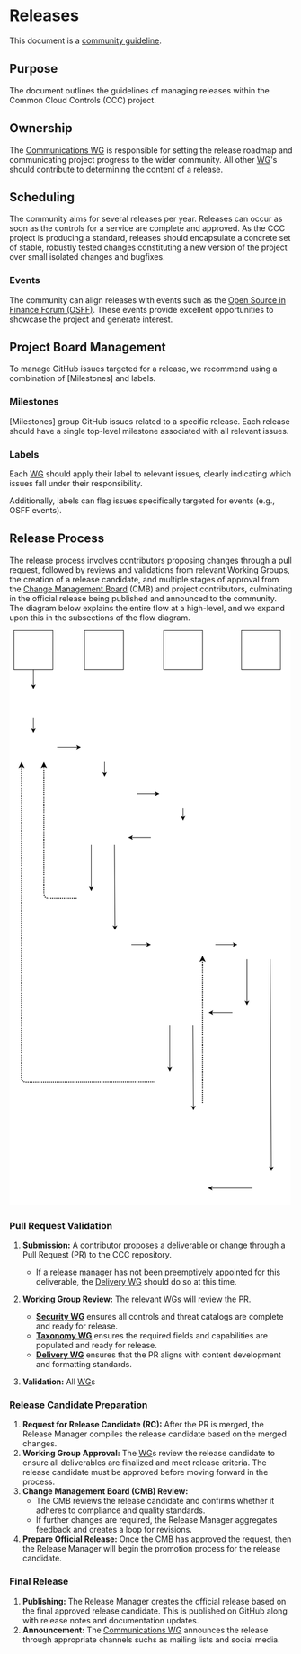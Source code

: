 # Releases

This document is a [community guideline].

## Purpose

The document outlines the guidelines of managing releases within the Common Cloud Controls (CCC) project.

## Ownership

The [Communications WG] is responsible for setting the release roadmap and communicating project progress to the wider community. All other [WG]'s should contribute to determining the content of a release.

## Scheduling

The community aims for several releases per year. Releases can occur as soon as the controls for a service are complete and approved. As the CCC project is producing a standard, releases should encapsulate a concrete set of stable, robustly tested changes constituting a new version of the project over small isolated changes and bugfixes.

### Events

The community can align releases with events such as the [Open Source in Finance Forum (OSFF)](https://events.linuxfoundation.org/open-source-finance-forum/). These events provide excellent opportunities to showcase the project and generate interest.

## Project Board Management

To manage GitHub issues targeted for a release, we recommend using a combination of [Milestones] and labels.

### Milestones

[Milestones] group GitHub issues related to a specific release. Each release should have a single top-level milestone associated with all relevant issues.

### Labels

Each [WG] should apply their label to relevant issues, clearly indicating which issues fall under their responsibility.

Additionally, labels can flag issues specifically targeted for events (e.g., OSFF events).

## Release Process

The release process involves contributors proposing changes through a pull request, followed by reviews and validations from relevant Working Groups, the creation of a release candidate, and multiple stages of approval from the [Change Management Board] (CMB) and project contributors, culminating in the official release being published and announced to the community. The diagram below explains the entire flow at a high-level, and we expand upon this in the subsections of the flow diagram.

![Release Flow Diagram](./imgs/release-process.drawio.svg)

### Pull Request Validation

1. **Submission:** A contributor proposes a deliverable or change through a Pull Request (PR) to the CCC repository.
   - If a release manager has not been preemptively appointed for this deliverable, the [Delivery WG] should do so at this time.

2. **Working Group Review:** The relevant [WG]s will review the PR.
   - **[Security WG]** ensures all controls and threat catalogs are complete and ready for release.
   - **[Taxonomy WG]** ensures the required fields and capabilities are populated and ready for release.
   - **[Delivery WG]** ensures that the PR aligns with content development and formatting standards.

3. **Validation:** All [WG]s

### Release Candidate Preparation

1. **Request for Release Candidate (RC):** After the PR is merged, the Release Manager compiles the release candidate based on the merged changes.
2. **Working Group Approval:** The [WG]s review the release candidate to ensure all deliverables are finalized and meet release criteria. The release candidate must be approved before moving forward in the process.
3. **Change Management Board (CMB) Review:**
   - The CMB reviews the release candidate and confirms whether it adheres to compliance and quality standards.
   - If further changes are required, the Release Manager aggregates feedback and creates a loop for revisions.
4. **Prepare Official Release:** Once the CMB has approved the request, then the Release Manager will begin the promotion process for the release candidate.

### Final Release

1. **Publishing:** The Release Manager creates the official release based on the final approved release candidate. This is published on GitHub along with release notes and documentation updates.
2. **Announcement:** The [Communications WG] announces the release through appropriate channels suchs as mailing lists and social media.

[WG]: ../../governance/community-structure.md#working-groups
[Security WG]: ../../governance/working-groups/security/charter.md
[Taxonomy WG]: ../../governance/working-groups/taxonomy/charter.md
[Delivery WG]: ../../governance/working-groups/delivery/charter.md
[Change Management Board]: ./cmb.md
[Communications WG]: ../../governance/working-groups/communications/charter.md
[community guideline]: ../README.md
